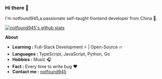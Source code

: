 ### Hi there 👋

I'm notfound945,a passionate self-taught frontend developer from China 🚀.
<br/>

[![notfound945's github stats](https://github-readme-stats.vercel.app/api?username=notfound945&show_icons=true&theme=radical&include_all_commits=true)](https://github.com/notfound945)  
  
**About**

-  **Learning :** Full-Stack Development :zap: | Open-Source :fire:    
-  **Languages :** TypeScript, JavaScript, Python, Go
-  **Hobbies :** Music :headphones:
-  **Fact :** Every time to write bug :heart:
-  **Contact me :** [notfound945](mailto:732039303@qq.com)

